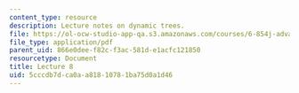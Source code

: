 ```yaml
---
content_type: resource
description: Lecture notes on dynamic trees.
file: https://ol-ocw-studio-app-qa.s3.amazonaws.com/courses/6-854j-advanced-algorithms-fall-2008/5cccdb7dca0aa81810781ba75d0a1d46_lec8.pdf
file_type: application/pdf
parent_uid: 866e0dee-f82c-f3ac-581d-e1acfc121850
resourcetype: Document
title: Lecture 8
uid: 5cccdb7d-ca0a-a818-1078-1ba75d0a1d46
---
```

